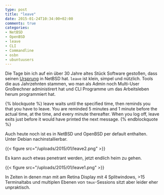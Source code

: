 ```yaml
---
type: post
title: "leave"
date: 2015-01-24T10:34:00+02:00
comments: true
categories:
- NetBSD
- OpenBSD
- leave
- CLI
- Commandline
- osbn
- ubuntuusers
---
```

Die Tage bin ich auf ein über 30 Jahre altes Stück Software gestoßen, dass
seinen
[Ursprung](http://ftp.rrzn.uni-hannover.de/pub/mirror/bsd/NetBSD/NetBSD-current/src/usr.bin/leave/)
in NetBSD hat. `leave` ist klein, simpel und nützlich.  Tools die aus
Jahrzehnten stammen, wo man als Admin noch Multi-User Großrechner administirert
hat und CLI Programme um das Arbeitsleben herum programmiert hat.

{% blockquote %}
leave waits until the specified time, then reminds you that you have to leave. You are reminded 5 minutes and 1 minute before the actual time, at the time, and every minute thereafter. When you log off, leave exits just before it would have printed the next message.
{% endblockquote %}

Auch heute noch ist es in NetBSD und OpenBSD per default enthalten. Unter Debian
nachinstallierbar.

{{< figure src="/uploads/2015/01/leave2.png" >}}

Es kann auch etwas penetrant werden, jetzt endlich heim zu gehen.

{{< figure src="/uploads/2015/01/leave1.png" >}}

In Zeiten in denen man mit am Retina Display mit 4 Splitwindows, &gt;15
Terminaltabs und multiplen Ebenen von `tmux`-Sessions sitzt aber leider eher
unpraktisch.
